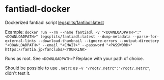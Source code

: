 # fantiadl-docker
Dockerized fantiadl script [legsplits/fantiadl:latest](https://hub.docker.com/r/legsplits/fantiadl)

Example:
`docker run --rm --name fantiadl -v "<DOWNLOADPATH>":"<DOWNLOADPATH>" legsplits/fantiadl:latest --dump-metadata --parse-for-external-links --download-thumbnail --ignore-errors --output-directory "<DOWNLOADPATH>" --email "<EMAIl>" --password "<PASSWORD>" https://fantia.jp/fanclubs/<YOURKINK>`

Runs as root. See `<DOWNLOADPATH>`? Replace with your path of choice.

Should be possible to use `.netrc` as `-v "/root/.netrc":"/root/.netrc"`, didn't test it.
